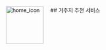 <div style="display: flex; align="left";>
    <img src="https://github.com/user-attachments/assets/f521acdb-4507-4aee-8abd-ac88f80318bb" alt="home_icon" width="100" height="100" align='left'>
    ## 거주지 추천 서비스
</div>
